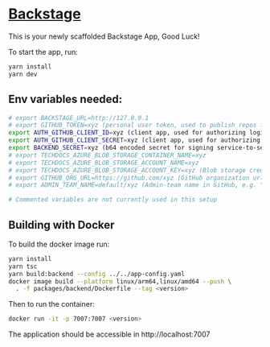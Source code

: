 # [Backstage](https://backstage.io)

This is your newly scaffolded Backstage App, Good Luck!

To start the app, run:

```sh
yarn install
yarn dev
```

## Env variables needed:
```sh
# export BACKSTAGE_URL=http://127.0.0.1
# export GITHUB_TOKEN=xyz (personal user token, used to publish repos from skaffold)
export AUTH_GITHUB_CLIENT_ID=xyz (client app, used for authorizing login)
export AUTH_GITHUB_CLIENT_SECRET=xyz (client app, used for authorizing login)
export BACKEND_SECRET=xyz (b64 encoded secret for signing service-to-service tokens)
# export TECHDOCS_AZURE_BLOB_STORAGE_CONTAINER_NAME=xyz 
# export TECHDOCS_AZURE_BLOB_STORAGE_ACCOUNT_NAME=xyz
# export TECHDOCS_AZURE_BLOB_STORAGE_ACCOUNT_KEY=xyz (Blob storage credentials and container name)
# export GITHUB_ORG_URL=https://github.com/xyz (GitHub organization url, e.g. tanuuidp)
# export ADMIN_TEAM_NAME=default/xyz (Admin-team name in GitHub, e.g. "default/admin". See more below)

# Commented variables are not currently used in this setup
```

## Building with Docker

To build the docker image run:
```sh
yarn install
yarn tsc
yarn build:backend --config ../../app-config.yaml
docker image build --platform linux/arm64,linux/amd64 --push \
  . -f packages/backend/Dockerfile --tag <version>
```

Then to run the container:
```sh
docker run -it -p 7007:7007 <version>
```

The application should be accessible in http://localhost:7007
